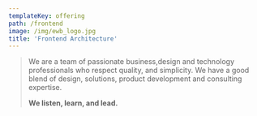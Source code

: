 ```yaml
---
templateKey: offering
path: /frontend
image: /img/ewb_logo.jpg
title: 'Frontend Architecture'
---
```

> We are a team of passionate business,design and technology professionals who respect quality, and simplicity. We have a good blend of design, solutions, product development and consulting expertise.
>
>
> **We listen, learn, and lead.**
